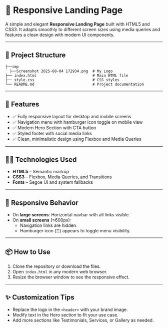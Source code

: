 # 🚀 Responsive Landing Page

A simple and elegant **Responsive Landing Page** built with HTML5 and CSS3. It adapts smoothly to different screen sizes using media queries and features a clean design with modern UI components.

---

## 📁 Project Structure
```
├──imp
  ├──Screenshot 2025-08-04 172934.png  # My Logo
├── index.html                         # Main HTML file
├── style.css                          # CSS styles
└── README.md                          # Project documentation
```
---

## 🎯 Features

- ✅ Fully responsive layout for desktop and mobile screens  
- ✅ Navigation menu with hamburger icon toggle on mobile view  
- ✅ Modern Hero Section with CTA button  
- ✅ Styled footer with social media links  
- ✅ Clean, minimalistic design using Flexbox and Media Queries  

---

## 🧑‍💻 Technologies Used

- **HTML5** – Semantic markup  
- **CSS3** – Flexbox, Media Queries, and Transitions  
- **Fonts** – Segoe UI and system fallbacks  

---

## 📱 Responsive Behavior

- On **large screens**: Horizontal navbar with all links visible.
- On **small screens** (≤600px):
  - Navigation links are hidden.
  - Hamburger icon (`☰`) appears to toggle menu visibility.

---

## 📦 How to Use

1. Clone the repository or download the files.
2. Open `index.html` in any modern web browser.
3. Resize the browser window to see the responsive effect.

---

## ✨ Customization Tips

- Replace the logo in the `<header>` with your brand image.
- Modify text in the Hero section to fit your use case.
- Add more sections like Testimonials, Services, or Gallery as needed.
